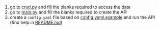 1. go to [crud.py](./src/vendee_globe_api/db/crud.py) and fill the blanks required to access the data
2. go to [main.py](./src/vendee_globe_api/main.py) and fill the blanks required to create the API
3. create a `config.yaml` file based on [config.yaml.example](./config.yaml.example) and run the API (find help in [README.md](./README.md))
